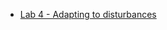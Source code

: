 - [Lab 4 - Adapting to disturbances](https://canvas.sussex.ac.uk/courses/31028/pages/lab-4-adapting-to-disturbances)

